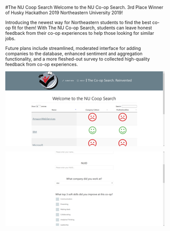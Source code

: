#The NU Coop Search
Welcome to the NU Co-op Search.  3rd Place Winner of Husky Hackathon 2019 Northeastern University 2019!

Introducing the newest way for Northeastern students to find the best co-op fit for them!  With The NU Co-op Search, students can leave honest feedback from their co-op experiences to help those looking for similar jobs.  

Future plans include streamlined, moderated interface for adding companies to the database, enhanced sentiment and aggregation functionality, and a more fleshed-out survey to collected high-quality feedback from co-op experiences.

![Screenshot of Company Search Page](./res/Screenshot1.png)

![Screenshot of the Survey Page](./res/Screenshot2.png)

